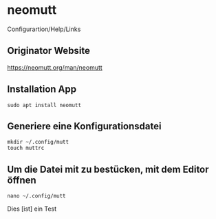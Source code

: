 # neomutt
Configurartion/Help/Links

## Originator Website
https://neomutt.org/man/neomutt

## Installation App
```
sudo apt install neomutt
```
## Generiere eine Konfigurationsdatei
```
mkdir ~/.config/mutt
touch muttrc
```

## Um die Datei mit zu bestücken, mit dem Editor öffnen
```
nano ~/.config/mutt
```
Dies [ist] ein Test
